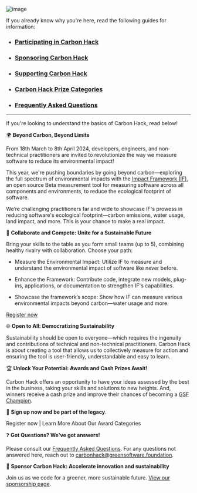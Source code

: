 ![image](https://github.com/Green-Software-Foundation/hack/assets/20337337/f7a0f478-e5ad-4d5c-bb5d-395426e2a42a)

If you already know why you're here, read the following guides for information:
- ### [Participating in Carbon Hack](https://github.com/Green-Software-Foundation/hack/wiki/Participant-Guide)
- ### [Sponsoring Carbon Hack](https://github.com/Green-Software-Foundation/hack/wiki/Sponsoring-Carbon-Hack)
- ### [Supporting Carbon Hack](https://github.com/Green-Software-Foundation/hack/wiki/Supporting-the-Hack)
- ### [Carbon Hack Prize Categories](https://github.com/Green-Software-Foundation/hack/wiki/Prizes)
- ### [Frequently Asked Questions](https://github.com/Green-Software-Foundation/hack/wiki/Frequently-Asked-Questions)

---- 

If you're looking to understand the basics of Carbon Hack, read below!


🌍 **Beyond Carbon, Beyond Limits**

From 18th March to 8th April 2024, developers, engineers, and non-technical practitioners are invited to revolutionize the way we measure software to reduce its environmental impact! 

This year, we're pushing boundaries by going beyond carbon—exploring the full spectrum of environmental impacts with the [Impact Framework (IF)](https://if.greensoftware.foundation/), an open source Beta measurement tool for measuring software across all components and environments, to reduce the ecological footprint of software.

We’re challenging practitioners far and wide to showcase IF's prowess in reducing software's ecological footprint—carbon emissions, water usage, land impact, and more. This is your chance to make a real impact.


🤝 **Collaborate and Compete: Unite for a Sustainable Future**

Bring your skills to the table as you form small teams (up to 5), combining healthy rivalry with collaboration. Choose your path:

- Measure the Environmental Impact: Utilize IF to measure and understand the environmental impact of software like never before.

- Enhance the Framework: Contribute code, integrate new models, plug-ins, applications, or documentation to strengthen IF's capabilities.

- Showcase the framework’s scope: Show how IF can measure various environmental impacts beyond carbon—water usage and more.

[Register now](https://grnsft.org/hack/github) 


🌐 **Open to All: Democratizing Sustainability**

Sustainability should be open to everyone—which requires the ingenuity and contributions of technical and non-technical practitioners. Carbon Hack is about creating a tool that allows us to collectively measure for action and ensuring the tool is user-friendly, understandable and easy to learn.


🏆 **Unlock Your Potential: Awards and Cash Prizes Await!**

Carbon Hack offers an opportunity to have your ideas assessed by the best in the business, taking your skills and solutions to new heights. And, winners receive a cash prize and improve their chances of becoming a [GSF Champion](https://champions.greensoftware.foundation/). 


📝 **Sign up now and be part of the legacy**.

Register now  | Learn More About Our Award Categories


❓ **Got Questions? We've got answers!**

Please consult our [Frequently Asked Questions](https://github.com/Green-Software-Foundation/hack/wiki/Frequently-Asked-Questions).
For any questions not answered here, reach out to carbonhack@greensoftware.foundation.


🤝 **Sponsor Carbon Hack: Accelerate innovation and sustainability**

Join us as we code for a greener, more sustainable future. [View our sponsorship page](https://github.com/Green-Software-Foundation/hack/wiki/Sponsoring-Carbon-Hack).

